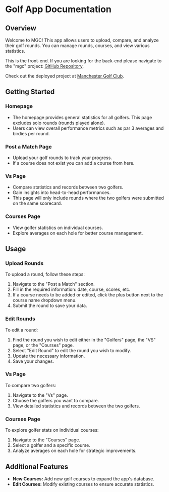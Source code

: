 # Golf App Documentation

## Overview

Welcome to MGC! This app allows users to upload, compare, and analyze their golf rounds. You can manage rounds, courses, and view various statistics.

This is the front-end. If you are looking for the back-end please navigate to the "mgc" project: [GitHub Repository](https://github.com/jackfarrell2/mgc).

Check out the deployed project at [Manchester Golf Club](https://manchestergolfclub.com).

## Getting Started

### Homepage

- The homepage provides general statistics for all golfers. This page excludes solo rounds (rounds played alone).
- Users can view overall performance metrics such as par 3 averages and birdies per round.

### Post a Match Page

- Upload your golf rounds to track your progress.
- If a course does not exist you can add a course from here.

### Vs Page

- Compare statistics and records between two golfers.
- Gain insights into head-to-head performances.
- This page will only include rounds where the two golfers were submitted on the same scorecard.

### Courses Page

- View golfer statistics on individual courses.
- Explore averages on each hole for better course management.

## Usage

### Upload Rounds

To upload a round, follow these steps:

1. Navigate to the "Post a Match" section.
2. Fill in the required information: date, course, scores, etc.
3. If a course needs to be added or edited, click the plus button next to the course name dropdown menu.
4. Submit the round to save your data.

### Edit Rounds

To edit a round:

1. Find the round you wish to edit either in the "Golfers" page, the "VS" page, or the "Courses" page.
2. Select "Edit Round" to edit the round you wish to modify.
3. Update the necessary information.
4. Save your changes.

### Vs Page

To compare two golfers:

1. Navigate to the "Vs" page.
2. Choose the golfers you want to compare.
3. View detailed statistics and records between the two golfers.

### Courses Page

To explore golfer stats on individual courses:

1. Navigate to the "Courses" page.
2. Select a golfer and a specific course.
3. Analyze averages on each hole for strategic improvements.

## Additional Features

- **New Courses:** Add new golf courses to expand the app's database.
- **Edit Courses:** Modify existing courses to ensure accurate statistics.
